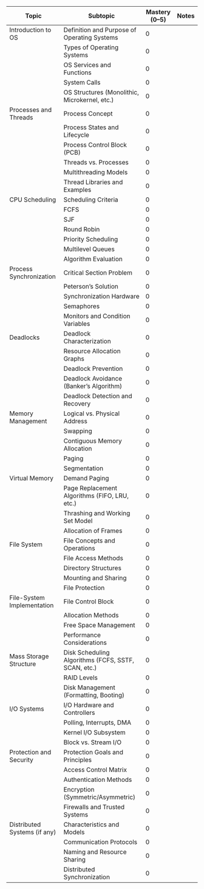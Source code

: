| Topic                        | Subtopic                                            | Mastery (0–5) | Notes |
| ---------------------------- | --------------------------------------------------- | ------------- | ----- |
| Introduction to OS           | Definition and Purpose of Operating Systems         | 0             |       |
|                              | Types of Operating Systems                          | 0             |       |
|                              | OS Services and Functions                           | 0             |       |
|                              | System Calls                                        | 0             |       |
|                              | OS Structures (Monolithic, Microkernel, etc.)       | 0             |       |
| Processes and Threads        | Process Concept                                     | 0             |       |
|                              | Process States and Lifecycle                        | 0             |       |
|                              | Process Control Block (PCB)                         | 0             |       |
|                              | Threads vs. Processes                               | 0             |       |
|                              | Multithreading Models                               | 0             |       |
|                              | Thread Libraries and Examples                       | 0             |       |
| CPU Scheduling               | Scheduling Criteria                                 | 0             |       |
|                              | FCFS                                                | 0             |       |
|                              | SJF                                                 | 0             |       |
|                              | Round Robin                                         | 0             |       |
|                              | Priority Scheduling                                 | 0             |       |
|                              | Multilevel Queues                                   | 0             |       |
|                              | Algorithm Evaluation                                | 0             |       |
| Process Synchronization      | Critical Section Problem                            | 0             |       |
|                              | Peterson’s Solution                                 | 0             |       |
|                              | Synchronization Hardware                            | 0             |       |
|                              | Semaphores                                          | 0             |       |
|                              | Monitors and Condition Variables                    | 0             |       |
| Deadlocks                    | Deadlock Characterization                           | 0             |       |
|                              | Resource Allocation Graphs                          | 0             |       |
|                              | Deadlock Prevention                                 | 0             |       |
|                              | Deadlock Avoidance (Banker’s Algorithm)             | 0             |       |
|                              | Deadlock Detection and Recovery                     | 0             |       |
| Memory Management            | Logical vs. Physical Address                        | 0             |       |
|                              | Swapping                                            | 0             |       |
|                              | Contiguous Memory Allocation                        | 0             |       |
|                              | Paging                                              | 0             |       |
|                              | Segmentation                                        | 0             |       |
| Virtual Memory               | Demand Paging                                       | 0             |       |
|                              | Page Replacement Algorithms (FIFO, LRU, etc.)       | 0             |       |
|                              | Thrashing and Working Set Model                     | 0             |       |
|                              | Allocation of Frames                                | 0             |       |
| File System                  | File Concepts and Operations                        | 0             |       |
|                              | File Access Methods                                 | 0             |       |
|                              | Directory Structures                                | 0             |       |
|                              | Mounting and Sharing                                | 0             |       |
|                              | File Protection                                     | 0             |       |
| File-System Implementation   | File Control Block                                  | 0             |       |
|                              | Allocation Methods                                  | 0             |       |
|                              | Free Space Management                               | 0             |       |
|                              | Performance Considerations                          | 0             |       |
| Mass Storage Structure       | Disk Scheduling Algorithms (FCFS, SSTF, SCAN, etc.) | 0             |       |
|                              | RAID Levels                                         | 0             |       |
|                              | Disk Management (Formatting, Booting)               | 0             |       |
| I/O Systems                  | I/O Hardware and Controllers                        | 0             |       |
|                              | Polling, Interrupts, DMA                            | 0             |       |
|                              | Kernel I/O Subsystem                                | 0             |       |
|                              | Block vs. Stream I/O                                | 0             |       |
| Protection and Security      | Protection Goals and Principles                     | 0             |       |
|                              | Access Control Matrix                               | 0             |       |
|                              | Authentication Methods                              | 0             |       |
|                              | Encryption (Symmetric/Asymmetric)                   | 0             |       |
|                              | Firewalls and Trusted Systems                       | 0             |       |
| Distributed Systems (if any) | Characteristics and Models                          | 0             |       |
|                              | Communication Protocols                             | 0             |       |
|                              | Naming and Resource Sharing                         | 0             |       |
|                              | Distributed Synchronization                         | 0             |       |
